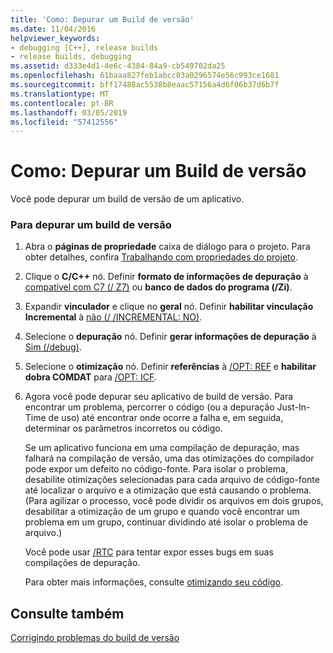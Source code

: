 ```yaml
---
title: 'Como: Depurar um Build de versão'
ms.date: 11/04/2016
helpviewer_keywords:
- debugging [C++], release builds
- release builds, debugging
ms.assetid: d333e4d1-4e6c-4384-84a9-cb549702da25
ms.openlocfilehash: 61baaa827feb1abcc03a0296574e56c993ce1681
ms.sourcegitcommit: bff17488ac5538b8eaac57156a4d6f06b37d6b7f
ms.translationtype: MT
ms.contentlocale: pt-BR
ms.lasthandoff: 03/05/2019
ms.locfileid: "57412556"
---
```

# <a name="how-to-debug-a-release-build"></a>Como: Depurar um Build de versão

Você pode depurar um build de versão de um aplicativo.

### <a name="to-debug-a-release-build"></a>Para depurar um build de versão

1. Abra o **páginas de propriedade** caixa de diálogo para o projeto. Para obter detalhes, confira [Trabalhando com propriedades do projeto](../../ide/working-with-project-properties.md).

1. Clique o **C/C++** nó. Definir **formato de informações de depuração** à [compatível com C7 (/ Z7)](../../build/reference/z7-zi-zi-debug-information-format.md) ou **banco de dados do programa (/Zi)**.

1. Expandir **vinculador** e clique no **geral** nó. Definir **habilitar vinculação Incremental** à [não (/ /INCREMENTAL: NO)](../../build/reference/incremental-link-incrementally.md).

1. Selecione o **depuração** nó. Definir **gerar informações de depuração** à [Sim (/debug)](../../build/reference/debug-generate-debug-info.md).

1. Selecione o **otimização** nó. Definir **referências** à [/OPT: REF](../../build/reference/opt-optimizations.md) e **habilitar dobra COMDAT** para [/OPT: ICF](../../build/reference/opt-optimizations.md).

1. Agora você pode depurar seu aplicativo de build de versão. Para encontrar um problema, percorrer o código (ou a depuração Just-In-Time de uso) até encontrar onde ocorre a falha e, em seguida, determinar os parâmetros incorretos ou código.

   Se um aplicativo funciona em uma compilação de depuração, mas falhará na compilação de versão, uma das otimizações do compilador pode expor um defeito no código-fonte. Para isolar o problema, desabilite otimizações selecionadas para cada arquivo de código-fonte até localizar o arquivo e a otimização que está causando o problema. (Para agilizar o processo, você pode dividir os arquivos em dois grupos, desabilitar a otimização de um grupo e quando você encontrar um problema em um grupo, continuar dividindo até isolar o problema de arquivo.)

   Você pode usar [/RTC](../../build/reference/rtc-run-time-error-checks.md) para tentar expor esses bugs em suas compilações de depuração.

   Para obter mais informações, consulte [otimizando seu código](../../build/reference/optimizing-your-code.md).

## <a name="see-also"></a>Consulte também

[Corrigindo problemas do build de versão](../../build/reference/fixing-release-build-problems.md)
